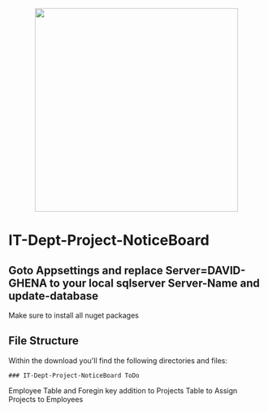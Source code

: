 <p align="center"><a href="https://danoitech.com" target="_blank"><img src="https://www.digitalocean.com/static/bg-home-hero-3-bb4b33b77274db09b969f629ad81c4d5.svg" width="400"></a></p>

# IT-Dept-Project-NoticeBoard

## Goto Appsettings and replace Server=DAVID-GHENA to your local sqlserver Server-Name and update-database

Make sure to install all nuget packages 

## File Structure

Within the download you'll find the following directories and files:

```
### IT-Dept-Project-NoticeBoard ToDo

```
Employee Table and Foregin key addition to Projects Table to Assign Projects to Employees



